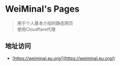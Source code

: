 # WeiMinal's Pages
> 用于个人基本介绍的静态网页<br/>
> 使用Cloudflare代理<br/>


## 地址访问
- [https://weiminal.eu.org/](https://weiminal.eu.org/)<br/>

